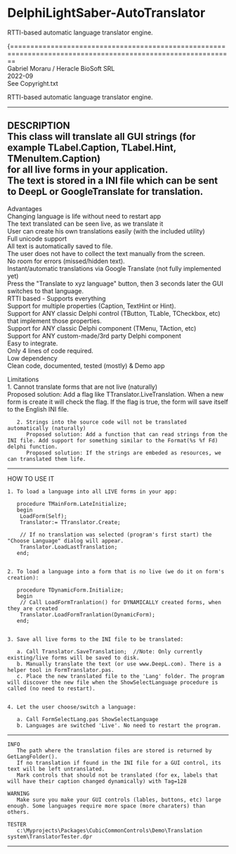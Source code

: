 # DelphiLightSaber-AutoTranslator  
RTTI-based automatic language translator engine.  
  
  
{=============================================================================================================  
   Gabriel Moraru / Heracle BioSoft SRL  
   2022-09  
   See Copyright.txt  
  
   RTTI-based automatic language translator engine.  
  
--------------------------------------------------------------------------------------------------------------  
   DESCRIPTION  
     This class will translate all GUI strings (for example TLabel.Caption, TLabel.Hint, TMenuItem.Caption)  
     for all live forms in your application.  
     The text is stored in a INI file which can be sent to DeepL or GoogleTranslate for translation.  
--------------------------------------------------------------------------------------------------------------  
  
   Advantages  
     Changing language is life without need to restart app  
     The text translated can be seen live, as we translate it  
     User can create his own translations easily (with the included utility)  
     Full unicode support  
     All text is automatically saved to file.  
        The user does not have to collect the text manually from the screen.  
        No room for errors (missed/hidden text).  
     Instant/automatic translations via Google Translate (not fully implemented yet)  
        Press the "Translate to xyz language" button, then 3 seconds later the GUI switches to that language.  
     RTTI based - Supports everything  
        Support for multiple properties (Caption, TextHint or Hint).  
        Support for ANY classic Delphi control (TButton, TLable, TCheckbox, etc) that implement those properties.  
        Support for ANY classic Delphi component (TMenu, TAction, etc)  
        Support for ANY custom-made/3rd party Delphi component  
     Easy to integrate.  
        Only 4 lines of code required.  
        Low dependency  
     Clean code, documented, tested (mostly) & Demo app  
  
   Limitations  
       1. Cannot translate forms that are not live (naturally)  
          Proposed solution: Add a flag like TTranslator.LiveTranslation. When a new form is create it will check the flag. If the flag is true, the form will save itself to the English INI file.  
  
       2. Strings into the source code will not be translated automatically (naturally)  
          Proposed solution: Add a function that can read strings from the INI file. Add support for something similar to the Format(%s %f Fd) delphi function.  
          Proposed solution: If the strings are embeded as resources, we can translated them life.  
  
--------------------------------------------------------------------------------------------------------------  
   HOW TO USE IT  
  
    1. To load a language into all LIVE forms in your app:  
  
       procedure TMainForm.LateInitialize;  
       begin  
        LoadForm(Self);  
        Translator:= TTranslator.Create;  
  
        // If no translation was selected (program's first start) the "Choose Language" dialog will appear.  
        Translator.LoadLastTranslation;  
       end;  
  
  
    2. To load a language into a form that is no live (we do it on form's creation):  
  
       procedure TDynamicForm.Initialize;  
       begin  
        // Call LoadFormTranlation() for DYNAMICALLY created forms, when they are created  
        Translator.LoadFormTranlation(DynamicForm);  
       end;  
  
  
    3. Save all live forms to the INI file to be translated:  
  
       a. Call Translator.SaveTranslation;  //Note: Only currently existing/live forms will be saved to disk.  
       b. Manually translate the text (or use www.DeepL.com). There is a helper tool in FormTranslator.pas.  
       c. Place the new translated file to the 'Lang' folder. The program will discover the new file when the ShowSelectLanguage procedure is called (no need to restart).  
  
  
    4. Let the user choose/switch a language:  
  
       a. Call FormSelectLang.pas ShowSelectLanguage  
       b. Languages are switched 'Live'. No need to restart the program.  
  
--------------------------------------------------------------------------------------------------------------  
  
    INFO  
       The path where the translation files are stored is returned by GetLangFolder().  
       If no translation if found in the INI file for a GUI control, its text will be left untranslated.  
       Mark controls that should not be translated (for ex, labels that will have their caption changed dynamically) with Tag=128  
  
    WARNING  
       Make sure you make your GUI controls (lables, buttons, etc) large enough. Some languages require more space (more charaters) than others.  
  
    TESTER  
       c:\Myprojects\Packages\CubicCommonControls\Demo\Translation system\TranslatorTester.dpr  
--------------------------------------------------------------------------------------------------------------  
  
